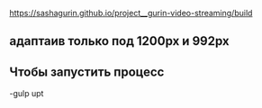  https://sashagurin.github.io/project__gurin-video-streaming/build
## адаптаив только под 1200px и 992px
## Чтобы запустить процесс
 -gulp
 upt
